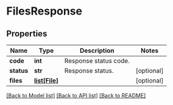 ﻿# FilesResponse


## Properties
Name | Type | Description | Notes
------------ | ------------- | ------------- | -------------
**code** | **int** | Response status code. | 
**status** | **str** | Response status. | [optional] 
**files** | [**list[File]**](File.md) |  | [optional] 

[[Back to Model list]](../README.md#documentation-for-models) [[Back to API list]](../README.md#documentation-for-api-endpoints) [[Back to README]](../README.md)


